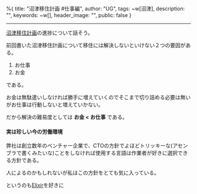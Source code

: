 %{
  title: "沼津移住計画 #仕事編",
  author: "UG",
  tags: ~w[沼津],
  description: "",
  keywords: ~w[],
  header_image: "",
  public: false
}

---
[沼津移住計画](https://blog.great-distance.com/2020/08/blog-post.html)の進捗について話そう。

前回書いた沼津移住計画について移住には解決しないといけない２つの要因がある。

1. お仕事
2. お金

である。



お金は無駄遣いしなければ勝手に増えていくのでそこまで切り詰める必要は無いがお仕事は行動しないと増えていかない。

だから解決の難易度としては **お金 \< お仕事** である。



#### 実は珍しい今の労働環境

弊社は創立数年のベンチャー企業で、CTOの方針でよほどトリッキーな(アセンブラで書くみたいな)ことをしなければ使用する言語は作業者が好きに選択できる方針である。



人によるのかもしれないが私はこの方針をとても気に入っている。

というのも[Elixir](https://elixir-lang.org/)を好きに
